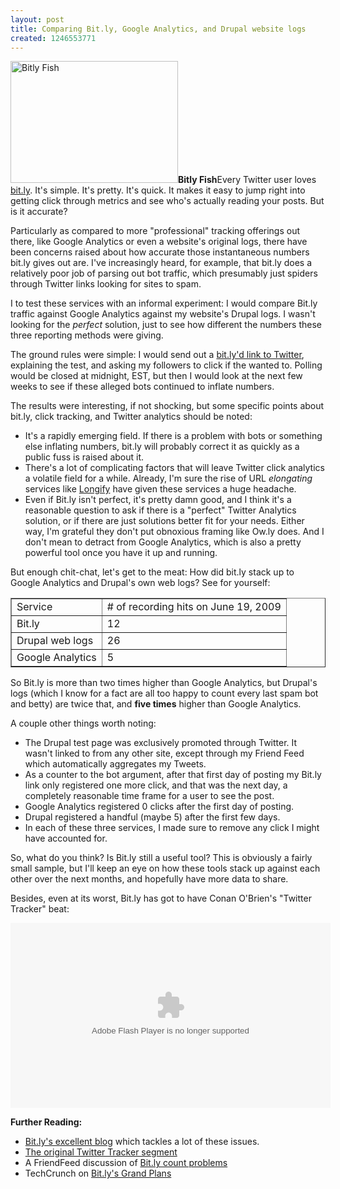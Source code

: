 ```yaml
---
layout: post
title: Comparing Bit.ly, Google Analytics, and Drupal website logs
created: 1246553771
---
```

<span class="inline inline-right"><img src="http://morisy.com/files/images/bit_ly_downtime_0.jpg" alt="Bitly Fish" title="Bitly Fish"  class="image image-_original " width="268" height="195" /><span class="caption" style="width: 266px;"><strong>Bitly Fish</strong></span></span>Every Twitter user loves <a href="bit.ly" target="_blank">bit.ly</a>. It's simple. It's pretty. It's quick. It makes it easy to jump right into getting click through metrics and see who's actually reading your posts. But is it accurate? 

Particularly as compared to more "professional" tracking offerings out there, like Google Analytics or even a website's original logs, there have been concerns raised about how accurate those instantaneous numbers bit.ly gives out are. I've increasingly heard, for example, that bit.ly does a relatively poor job of parsing out bot traffic, which presumably just spiders through Twitter links looking for sites to spam.

I to test these services with an informal experiment: I would compare Bit.ly traffic against Google Analytics against my website's Drupal logs. I wasn't looking for the <em>perfect</em> solution, just to see how different the numbers these three reporting methods were giving.

The ground rules were simple: I would send out a <a href="http://twitter.com/morisy/status/2240789062">bit.ly'd link to Twitter</a>, explaining the test, and asking my followers to click if the wanted to. Polling would be closed at midnight, EST, but then I would look at the next few weeks to see if these alleged bots continued to inflate numbers.

The results were interesting, if not shocking, but some specific points about bit.ly, click tracking, and Twitter analytics should be noted:
<ul>
<li>It's a rapidly emerging field. If there is a problem with bots or something else inflating numbers, bit.ly will probably correct it as quickly as a public fuss is raised about it.</li>
<li>There's a lot of complicating factors that will leave Twitter click analytics a volatile field for a while. Already, I'm sure the rise of URL <em>elongating</em> services like <a href="http://longify.com/">Longify</a> have given these services a huge headache.</li>
<li>Even if Bit.ly isn't perfect, it's pretty damn good, and I think it's a reasonable question to ask if there is a "perfect" Twitter Analytics solution, or if there are just solutions better fit for your needs. Either way, I'm grateful they don't put obnoxious framing like Ow.ly does. And I don't mean to detract from Google Analytics, which is also a pretty powerful tool once you have it up and running.</li></ul>

But enough chit-chat, let's get to the meat: How did bit.ly stack up to Google Analytics and Drupal's own web logs? See for yourself:

<table width=300px align="center" border>
	<tr>
		<td>Service</td>
		<td># of recording hits on June 19, 2009</td>
	</tr>
	<tr>
		<td>Bit.ly</td>
		<td>12</td>
	</tr>
	<tr>
		<td>Drupal web logs</td>
		<td>26</td>
	</tr>
	<tr>
		<td>Google Analytics</td>
		<td>5</td>
	</tr>
</table>

So Bit.ly is more than two times higher than Google Analytics, but Drupal's logs (which I know for a fact are all too happy to count every last spam bot and betty) are twice that, and <b>five times</b> higher than Google Analytics.

A couple other things worth noting:
<ul><li>The Drupal test page was exclusively promoted through Twitter. It wasn't linked to from any other site, except through my Friend Feed which automatically aggregates my Tweets.</li>
<li>As a counter to the bot argument, after that first day of posting my Bit.ly link only registered one more click, and that was the next day, a completely reasonable time frame for a user to see the post.</li>
<li>Google Analytics registered 0 clicks after the first day of posting.</li>
<li>Drupal registered a handful (maybe 5) after the first few days.</li>
<li>In each of these three services, I made sure to remove any click I might have accounted for.</li></ul>

So, what do you think? Is Bit.ly still a useful tool? This is obviously a fairly small sample, but I'll keep an eye on how these tools stack up against each other over the next months, and hopefully have more data to share.

Besides, even at its worst, Bit.ly has got to have Conan O'Brien's "Twitter Tracker" beat:

<object width="512" height="296" align=center><param name="movie" value="http://www.hulu.com/embed/1zBuaeMsjlycG5flpHPNVA"></param><param name="allowFullScreen" value="true"></param><embed src="http://www.hulu.com/embed/1zBuaeMsjlycG5flpHPNVA" type="application/x-shockwave-flash" allowFullScreen="true"  width="512" height="296"></embed></object>

<b>Further Reading:</b>
<ul>
<li><a href="http://blog.bit.ly/">Bit.ly's excellent blog</a> which tackles a lot of these issues.</li>
<li><a href="http://www.hulu.com/watch/76852/the-tonight-show-with-conan-obrien-twitter-tracker#s-p9-st-i1">The original Twitter Tracker segment</a></li>
<li>A FriendFeed discussion of <a href="http://friendfeed.com/bhc3/619f00e6/something-is-very-wrong-with-bit-ly-click-counts">Bit.ly count problems</a></li>
<li>TechCrunch on <a href="http://www.techcrunch.com/2009/06/29/bitlys-grand-plans-and-their-inevitable-clash-with-digg-bitly-now/">Bit.ly's Grand Plans</a></li>
</ul>
